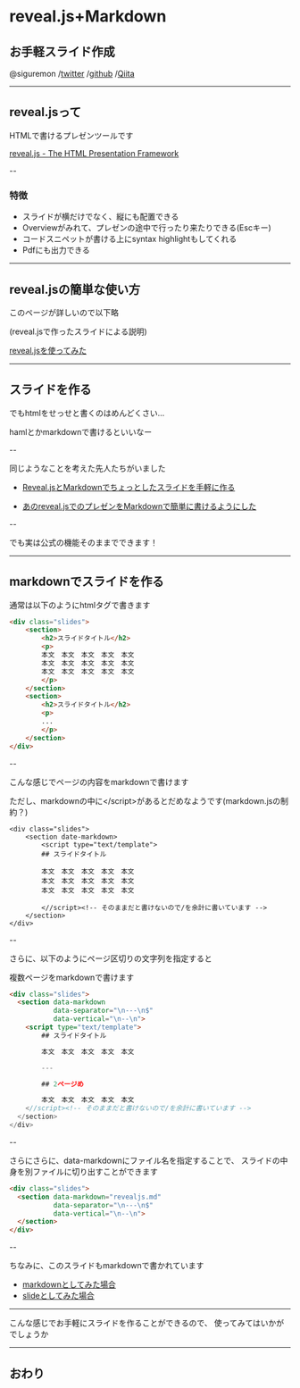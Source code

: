 # reveal.js+Markdown
## お手軽スライド作成

@siguremon
/[twitter](twitter.com/siguremon)
/[github](http://siguremon.github.io)
/[Qiita](http://qiita.com/users/siguremon)

---

## reveal.jsって

HTMLで書けるプレゼンツールです

[reveal.js - The HTML Presentation Framework](http://lab.hakim.se/reveal-js/)

--

### 特徴
- スライドが横だけでなく、縦にも配置できる
- Overviewがみれて、プレゼンの途中で行ったり来たりできる(Escキー)
- コードスニペットが書ける上にsyntax highlightもしてくれる
- Pdfにも出力できる

---

## reveal.jsの簡単な使い方

このページが詳しいので以下略

(reveal.jsで作ったスライドによる説明)

[reveal.jsを使ってみた](http://tmlife-storage.googlecode.com/svn/trunk/reveal.js-guide/index.html)

---

## スライドを作る

でもhtmlをせっせと書くのはめんどくさい…

hamlとかmarkdownで書けるといいなー

--

同じようなことを考えた先人たちがいました

- [Reveal.jsとMarkdownでちょっとしたスライドを手軽に作る](http://n.blueblack.net/articles/2013-03-02_reveal_js_and_markdown_presentation/)

- [あのreveal.jsでのプレゼンをMarkdownで簡単に書けるようにした](http://blog.nishimiyahara.net/2013/02/revealjs-markdown.html)

--

でも実は公式の機能そのままでできます！

---

## markdownでスライドを作る

通常は以下のようにhtmlタグで書きます

```html
<div class="slides">
    <section>
        <h2>スライドタイトル</h2>
	    <p>
		本文　本文　本文　本文　本文
		本文　本文　本文　本文　本文
		本文　本文　本文　本文　本文
		</p>
	</section>
    <section>
        <h2>スライドタイトル</h2>
		<p>
		...
		</p>
	</section>
</div>
```


--

こんな感じでページの内容をmarkdownで書けます

ただし、markdownの中に&lt;&#47;script&gt;があるとだめなようです(markdown.jsの制約？)


```
<div class="slides">
    <section date-markdown>
   	    <script type="text/template">
        ## スライドタイトル

		本文　本文　本文　本文　本文
		本文　本文　本文　本文　本文
		本文　本文　本文　本文　本文

     	<//script><!-- そのままだと書けないので/を余計に書いています -->
    </section>	
</div>

```

--

さらに、以下のようにページ区切りの文字列を指定すると

複数ページをmarkdownで書けます

```html
<div class="slides">
  <section data-markdown 
           data-separator="\n---\n$"
		   data-vertical="\n--\n">
	<script type="text/template">
        ## スライドタイトル

		本文　本文　本文　本文　本文

        ---

        ## 2ページめ

		本文　本文　本文　本文　本文
	<//script><!-- そのままだと書けないので/を余計に書いています -->
  </section>
</div>
```

--

さらにさらに、data-markdownにファイル名を指定することで、
スライドの中身を別ファイルに切り出すことができます

```html
<div class="slides">
  <section data-markdown="revealjs.md"
           data-separator="\n---\n$"
		   data-vertical="\n--\n">
  </section>
</div>
```

--

ちなみに、このスライドもmarkdownで書かれています

- [markdownとしてみた場合](http://qiita.com/users/siguremon/)
- [slideとしてみた場合](http://siguremon.github.io/slides/revealjs.html)

---


こんな感じでお手軽にスライドを作ることができるので、
使ってみてはいかがでしょうか


---

## おわり
